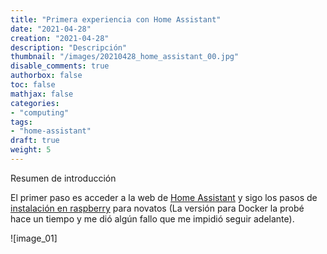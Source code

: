 ```yaml
---
title: "Primera experiencia con Home Assistant"
date: "2021-04-28"
creation: "2021-04-28"
description: "Descripción"
thumbnail: "/images/20210428_home_assistant_00.jpg"
disable_comments: true
authorbox: false
toc: false
mathjax: false
categories:
- "computing"
tags:
- "home-assistant"
draft: true
weight: 5
---
```

Resumen de introducción
<!--more-->
El primer paso es acceder a la web de [Home Assistant] y sigo los pasos de [instalación en raspberry] para novatos (La versión para Docker la probé hace un tiempo y me dió algún fallo que me impidió seguir adelante).




![image_01]

[Home Assistant]: https://www.home-assistant.io
[instalación en raspberry]: https://www.home-assistant.io/installation/raspberrypi 

[image-01]: /images/20210428_home_assistant_01.jpg


